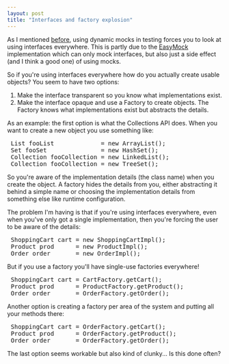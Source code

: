 ```yaml
---
layout: post
title: "Interfaces and factory explosion"
---
```




As I mentioned <a href="/2003/05/05/learning_to_use_dynamic_mocks.html">before</a>, using dynamic mocks in testing forces you to look at using interfaces everywhere. This is partly due to the <a href="http://www.easymock.org/">EasyMock</a> implementation which can only mock interfaces, but also just a side effect (and I think a good one) of using mocks.

<p>So if you're using interfaces everywhere how do you actually create usable objects? You seem to have two options:</p>
<ol>
  <li>Make the interface transparent so you know what implementations exist.</li>
  <li>Make the interface opaque and use a Factory to create objects. The Factory knows what implementations exist but abstracts the details.</li>
</ol>

<p>As an example: the first option is what the Collections API does. When you want to create a new object you use something like:</p>
<pre class="sourceCode">
 List fooList             = new ArrayList();
 Set fooSet               = new HashSet();
 Collection fooCollection = new LinkedList();
 Collection fooCollection = new TreeSet();
</pre>

<p>So you're aware of the implementation details (the class name) when you create the object. A factory hides the details from you, either abstracting it behind a simple name or choosing the implementation details from something else like runtime configuration.</p>

<p>The problem I'm having is that if you're using interfaces everywhere, even when you've only got a single implementation, then you're forcing the user to be aware of the details:</p>
<pre class="sourceCode">
 ShoppingCart cart = new ShoppingCartImpl();
 Product prod      = new ProductImpl();
 Order order       = new OrderImpl();
</pre>

<p>But if you use a factory you'll have single-use factories everywhere!</p>
<pre class="sourceCode">
 ShoppingCart cart = CartFactory.getCart();
 Product prod      = ProductFactory.getProduct();
 Order order       = OrderFactory.getOrder();
</pre>

<p>Another option is creating a factory per area of the system and putting all your methods there:</p>
<pre class="sourceCode">
 ShoppingCart cart = OrderFactory.getCart();
 Product prod      = OrderFactory.getProduct();
 Order order       = OrderFactory.getOrder();
</pre>

<p>The last option seems workable but also kind of clunky... Is this done often?</p>


